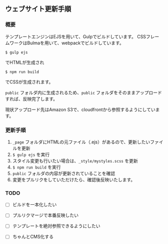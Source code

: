 ## ウェブサイト更新手順

### 概要

テンプレートエンジンはEJSを用いて、Gulpでビルドしています。
CSSフレームワークはBulmaを用いて、webpackでビルドしています。

`$ gulp ejs`

でHTMLが生成され

`$ npm run build`

でCSSが生成されます。

`public` フォルダ内に生成されるため、`public` フォルダをそのままアップロードすれば、反映完了します。

現状アップロード先はAmazon S3で、cloudfrontから参照するようにしています。

### 更新手順

1. `_page` フォルダにHTMLの元ファイル（.ejs）があるので、更新したいファイルを更新
2. `$ gulp ejs` を実行
3. スタイル変更も行いたい場合は、`_style/mystyles.scss` を更新
4. `$ npm run build` を実行
5. `public` フォルダの内容が更新されていることを確認
6. 変更をプルリクをしていただけたら、確認後反映いたします。

### TODO

- [ ] ビルドを一本化したい
- [ ] プルリクマージで本番反映したい
- [ ] テンプレートを絶対参照できるようにしたい
- [ ] ちゃんとCMS化する

